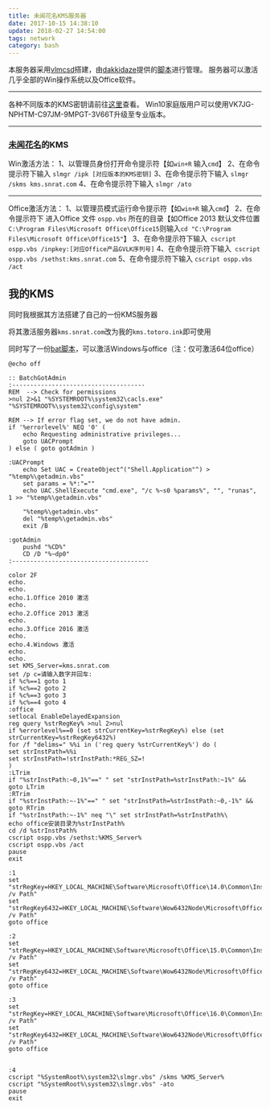 ```yaml
---
title: 未闻花名KMS服务器
date: 2017-10-15 14:38:10
update: 2018-02-27 14:54:00
tags: network
category: bash
---
```


本服务器采用[vlmcsd](https://github.com/Wind4/vlmcsd)搭建，由[dakkidaze](https://github.com/dakkidaze)提供的[脚本](https://github.com/dakkidaze/one-key-kms)进行管理。
服务器可以激活几乎全部的Win操作系统以及Office软件。

------

各种不同版本的KMS密钥请前往[这里](https://technet.microsoft.com/en-us/library/jj612867.aspx)查看。
Win10家庭版用户可以使用VK7JG-NPHTM-C97JM-9MPGT-3V66T升级至专业版本。
<!--more-->
------

### [未闻花名](https://snrat.com/8.html)的KMS

Win激活方法：
1、以管理员身份打开命令提示符【如`win+R` 输入`cmd`】
2、在命令提示符下输入 `slmgr /ipk [对应版本的KMS密钥]`
3、在命令提示符下输入 `slmgr /skms kms.snrat.com`
4、在命令提示符下输入 `slmgr /ato`

------

Office激活方法：
1、以管理员模式运行命令提示符【如`win+R` 输入`cmd`】
2、在命令提示符下 进入Office 文件 `ospp.vbs` 所在的目录【如Office 2013 默认文件位置`C:\Program Files\Microsoft Office\Office15`则输入`cd "C:\Program Files\Microsoft Office\Office15"`】
3、在命令提示符下输入` cscript ospp.vbs /inpkey:[对应Office产品GVLK序列号]`
4、在命令提示符下输入` cscript ospp.vbs /sethst:kms.snrat.com`
5、在命令提示符下输入 `cscript ospp.vbs /act`

## 我的KMS

同时我根据其方法搭建了自己的一份KMS服务器

将其激活服务器`kms.snrat.com`改为我的`kms.totoro.ink`即可使用

同时写了一份[bat脚本](to/totoro_kms.bat)，可以激活Windows与office（注：仅可激活64位office）

```
@echo off

:: BatchGotAdmin
:-------------------------------------
REM  --> Check for permissions
>nul 2>&1 "%SYSTEMROOT%\system32\cacls.exe" "%SYSTEMROOT%\system32\config\system"

REM --> If error flag set, we do not have admin.
if '%errorlevel%' NEQ '0' (
    echo Requesting administrative privileges...
    goto UACPrompt
) else ( goto gotAdmin )

:UACPrompt
    echo Set UAC = CreateObject^("Shell.Application"^) > "%temp%\getadmin.vbs"
    set params = %*:"=""
    echo UAC.ShellExecute "cmd.exe", "/c %~s0 %params%", "", "runas", 1 >> "%temp%\getadmin.vbs"

    "%temp%\getadmin.vbs"
    del "%temp%\getadmin.vbs"
    exit /B

:gotAdmin
    pushd "%CD%"
    CD /D "%~dp0"
:--------------------------------------

color 2F
echo.
echo.
echo.1.Office 2010 激活
echo.
echo.2.Office 2013 激活
echo.
echo.3.Office 2016 激活
echo.
echo.4.Windows 激活
echo.
echo.
set KMS_Server=kms.snrat.com
set /p c=请输入数字并回车:
if %c%==1 goto 1
if %c%==2 goto 2
if %c%==3 goto 3
if %c%==4 goto 4
:office
setlocal EnableDelayedExpansion
reg query %strRegKey% >nul 2>nul
if %errorlevel%==0 (set strCurrentKey=%strRegKey%) else (set strCurrentKey=%strRegKey6432%)
for /f "delims=" %%i in ('reg query %strCurrentKey%') do (
set strInstPath=%%i
set strInstPath=!strInstPath:*REG_SZ=!
)
:LTrim
if "%strInstPath:~0,1%"==" " set "strInstPath=%strInstPath:~1%" && goto LTrim
:RTrim
if "%strInstPath:~-1%"==" " set "strInstPath=%strInstPath:~0,-1%" && goto RTrim
if "%strInstPath:~-1%" neq "\" set strInstPath=%strInstPath%\
echo office安装目录为%strInstPath% 
cd /d %strInstPath%
cscript ospp.vbs /sethst:%KMS_Server%
cscript ospp.vbs /act
pause
exit

:1
set "strRegKey=HKEY_LOCAL_MACHINE\Software\Microsoft\Office\14.0\Common\InstallRoot /v Path"
set "strRegKey6432=HKEY_LOCAL_MACHINE\Software\Wow6432Node\Microsoft\Office\14.0\Common\InstallRoot /v Path"
goto office

:2
set "strRegKey=HKEY_LOCAL_MACHINE\Software\Microsoft\Office\15.0\Common\InstallRoot /v Path"
set "strRegKey6432=HKEY_LOCAL_MACHINE\Software\Wow6432Node\Microsoft\Office\15.0\Common\InstallRoot /v Path"
goto office

:3
set "strRegKey=HKEY_LOCAL_MACHINE\Software\Microsoft\Office\16.0\Common\InstallRoot /v Path"
set "strRegKey6432=HKEY_LOCAL_MACHINE\Software\Wow6432Node\Microsoft\Office\16.0\Common\InstallRoot /v Path"
goto office


:4
cscript "%SystemRoot%\system32\slmgr.vbs" /skms %KMS_Server%
cscript "%SystemRoot%\system32\slmgr.vbs" -ato
pause
exit
```